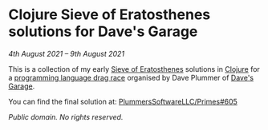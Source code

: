 # Clojure Sieve of Eratosthenes solutions for Dave's Garage

_4th August 2021 – 9th August 2021_

This is a collection of my early
[Sieve of Eratosthenes](https://en.wikipedia.org/wiki/Sieve_of_Eratosthenes)
solutions in [Clojure](https://clojure.org/) for a
[programming language drag race](https://github.com/PlummersSoftwareLLC/Primes)
organised by Dave Plummer of [Dave's Garage](https://www.youtube.com/c/DavesGarage).

You can find the final solution at: [PlummersSoftwareLLC/Primes#605](https://github.com/PlummersSoftwareLLC/Primes/pull/605)

_Public domain.  No rights reserved._
